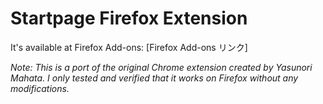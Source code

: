 # Startpage Firefox Extension
It's available at Firefox Add-ons: [Firefox Add-ons リンク]

*Note: This is a port of the original Chrome extension created by Yasunori Mahata. I only tested and verified that it works on Firefox without any modifications.*
